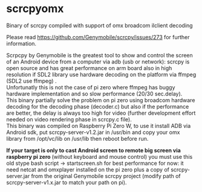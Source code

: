 # scrcpyomx
Binary of scrcpy compiled with support of omx broadcom ilclient decoding

Please read https://github.com/Genymobile/scrcpy/issues/273 for further information.

Scrpcpy by Genymobile is the greatest tool  to show  and control the screen of an Android device from a computer via adb (usb
or network): scrcpy is open source and has great performance on arm board also in high resolution if SDL2 library
use hardware decoding on the platform via ffmpeg (SDL2 use ffmpeg) .</br>
Unfortunatly this is not the case of pi zero where ffmpeg has buggy hardware implementation and so slow performance (20/30 sec.delay).</br>
This binary partially solve the problem on pi zero using broadcom hardware decoding for the decoding phase (decoder.c) but
also if the performance are better, the delay is always too high for video (further development effort needed on video
rendering phase in scrcpy.c file).</br>
This binary was compiled on Raspberry Pi Zero W, to use it install ADB via Android sdk, put scrcpy-server-v1.2.jar in /usr/bin and copy your omx library from /opt/vc/lib on /usr/lib then reboot before run.

<b>If your target is only to cast Android screen to remote big screen via raspberry pi zero </b> (without keyboard and mouse control) you must use this old stype bash script -> startscreen.sh for best performance for now: it need netcat and omxplayer installed on the pi zero plus a copy of scrcpy-server.jar from the original Genymobile scrcpy project (modify path of scrcpy-server-v1.x.jar to match your path on pi).
